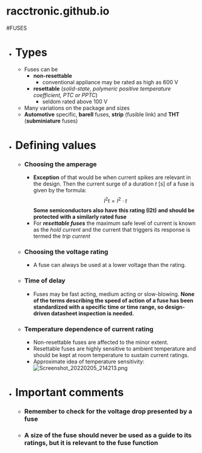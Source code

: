 # racctronic.github.io
#FUSES
- # Types
	- Fuses can be
		- **non-resettable**
			- conventional appliance may be rated as high as 600 V
		- **resettable** (*solid-state, polymeric positive temperature coefficient, PTC or PPTC*)
			- seldom rated above 100 V
	- Many variations on the package and sizes
	- **Automotive** specific, **barell** fuses, **strip** (fusible link) and **THT** (**subminiature** fuses)
- # Defining values
	- ### Choosing the amperage
		- **Exception** of that would be when current spikes are relevant in the design. Then the current surge of a duration *t* [s] of a fuse is given by the formula: $$I^2t = I^2 \cdot t$$
		  **Some semiconductors also have this rating (I2t) and should be protected with a similarly rated fuse**
		- For *__resettable fuses__* the maximum safe level of current is known as the *hold current* and the current that triggers its response is termed the *trip current*
	- ### Choosing the voltage rating
		- A fuse can always be used at a lower voltage than the rating.
	- ### Time of delay
		- Fuses may be fast acting, medium acting or slow-blowing. 
		  **None of the terms describing the speed of action of a fuse has been standardized with a specific time or time range, so design-driven datasheet inspection is needed.**
	- ### Temperature dependence of current rating
		- Non-resettable fuses are affected to the minor extent.
		- Resettable fuses are highly sensitive to ambient temperature and should be kept at room temperature to sustain current ratings.
		- Approximate idea of temperature sensitivity:
		  ![Screenshot_20220205_214213.png](../assets/Screenshot_20220205_214213_1644094234102_0.png)
- # Important comments
	- ### Remember to check for the voltage drop presented by a fuse
	- ### A size of the fuse should never be used as a guide to its ratings, but it is relevant to the fuse function
